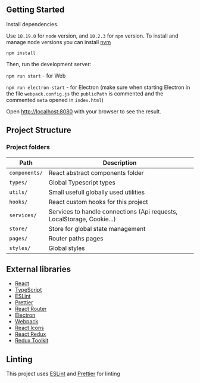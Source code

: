## Getting Started

Install dependencies.

Use `18.19.0` for `node` version, and `10.2.3` for `npm` version.
To install and manage node versions you can install [nvm](https://github.com/nvm-sh/nvm)

`npm install`

Then, run the development server:

```npm run start``` - for Web

```npm run electron-start``` - for Electron (make sure when starting Electron in the file `webpack.config.js` the `publicPath` is commented and the commented `meta` opened in `index.html`)

Open [http://localhost:8080](http://localhost:8080) with your browser to see the result.

## Project Structure

### Project folders

| Path          | Description                                                            |
|---------------|------------------------------------------------------------------------|
| `components/` | React abstract components folder                                       |
| `types/`      | Global Typescript types                                                |
| `utils/`      | Small usefull globally used utilities                                  |
| `hooks/`      | React custom hooks for this project                                    |
| `services/`   | Services to handle connections (Api requests, LocalStorage, Cookie...) |
| `store/`      | Store for global state management                                      |
| `pages/`      | Router paths pages                                                     |
| `styles/`     | Global styles                                                          |


## External libraries

- [React](https://reactjs.org/)
- [TypeScript](https://www.typescriptlang.org/)
- [ESLint](https://eslint.org/)
- [Prettier](https://prettier.io/)
- [React Router](https://reactrouter.com/)
- [Electron](https://www.electronjs.org/)
- [Webpack](https://webpack.js.org/)
- [React Icons](https://react-icons.github.io/react-icons/)
- [React Redux](https://react-redux.js.org/)
- [Redux Toolkit](https://redux-toolkit.js.org/)


## Linting

This project uses [ESLint](https://eslint.org/) and [Prettier](https://prettier.io/) for linting
